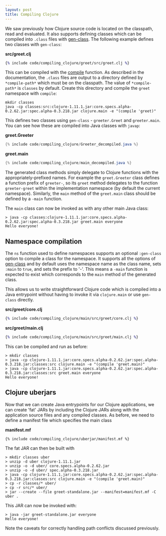 ```yaml
---
layout: post
title: Compiling Clojure
---
```


We saw previously how Clojure source code is located on the classpath, read and evaluated. It also supports defining classes which can be compiled
into `.class` files with [gen-class](https://clojure.github.io/clojure/clojure.core-api.html#clojure.core/gen-class). The following example defines
two classes with `gen-class`:

**src/greet.clj**
```clojure
{% include code/compiling_clojure/greet/src/greet.clj %}
```

This can be compiled with the [compile](https://clojure.github.io/clojure/clojure.core-api.html#clojure.core/compile) function. As described in the documentation,
the `.class` files are output to a directory defined by `*compile-path*` which must be on the classpath. The value of `*compile-path*` is `classes` by default.
Create this directory and compile the `greet` namespace with `compile`: 

```
mkdir classes
java -cp classes:src:clojure-1.11.1.jar:core.specs.alpha-0.2.62.jar:spec.alpha-0.3.218.jar clojure.main -e "(compile 'greet)"
```

This defines two classes using `gen-class` - `greeter.Greet` and `greeter.main`. You can see how these are compiled into Java classes
with `javap`:

**greet.Greeter**
```java
{% include code/compiling_clojure/Greeter_decompiled.java %}
```

**greet.main**
```java
{% include code/compiling_clojure/main_decompiled.java %}
```

The generated class methods simply delegate to Clojure functions with the appropriately-prefixed names. For example the `greet.Greeter` class defines a function prefix
of `greeter-`, so its `greet` method delegates to the function `greeter-greet` within the implementation namespace (by default the current namespace). Similarly, the `main`
method of the `greet.main` class should be defined by a `-main` function.

The `main` class can now be invoked as with any other main Java class:

```
> java -cp classes:clojure-1.11.1.jar:core.specs.alpha-0.2.62.jar:spec.alpha-0.3.218.jar greet.main everyone
Hello everyone!
```

## Namespace compilation

The `ns` function used to define namespaces supports an optional `:gen-class` option to compile a class for the namespace.
It supports all the options of [gen-class](https://clojure.github.io/clojure/clojure.core-api.html#clojure.core/gen-class)
and by default uses the namespace name as the class name, sets `:main` to `true`, and sets the prefix to '-'. This means
a `-main` function is expected to exist which corresponds to the `main` method of the generated class.

This allows us to write straightforward Clojure code which is compiled into a Java entrypoint without having to invoke it via
`clojure.main` or use `gen-class` directly.

**src/greet/core.clj**
```clojure
{% include code/compiling_clojure/main/src/greet/core.clj %}
```

**src/greet/main.clj**
```clojure
{% include code/compiling_clojure/main/src/greet/main.clj %}
```

This can be compiled and run as before:

```
> mkdir classes
> java -cp clojure-1.11.1.jar:core.specs.alpha-0.2.62.jar:spec.alpha-0.3.218.jar:classes:src clojure.main -e "(compile 'greet.main)"
> java -cp clojure-1.11.1.jar:core.specs.alpha-0.2.62.jar:spec.alpha-0.3.218.jar:classes:src greet.main everyone
Hello everyone!
```

## Clojure uberjars

Now that we can create Java entrypoints for our Clojure applications, we can create 'fat' JARs by including the Clojure JARs along with
the application source files and any compiled classes. As before, we need to define a manifest file which specifies the main class

**manifest.mf**
```
{% include code/compiling_clojure/uberjar/manifest.mf %}
```

The fat JAR can then be built with

```
> mkdir classes uber
> unzip -d uber clojure-1.11.1.jar
> unzip -o -d uber/ core.specs.alpha-0.2.62.jar
> unzip -o -d uber/ spec.alpha-0.3.218.jar
> java -cp clojure-1.11.1.jar:core.specs.alpha-0.2.62.jar:spec.alpha-0.3.218.jar:classes:src clojure.main -e "(compile 'greet.main)"
> cp -r classes/* uber/
> cp -r src/* uber/
> jar --create --file greet-standalone.jar --manifest=manifest.mf -C uber .
```

This JAR can now be invoked with:

```
> java -jar greet-standalone.jar everyone
Hello everyone!
```

Note the caveats for correctly handling path conflicts discussed previously. 